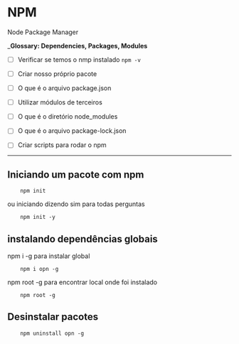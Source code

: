 # NPM

Node Package Manager

___Glossary: Dependencies, Packages, Modules__

- [ ] Verificar se temos o nmp instalado `npm -v`
- [ ] Criar nosso próprio pacote
- [ ] O que é o arquivo package.json
- [ ] Utilizar módulos de terceiros
- [ ] O que é o diretório node_modules
- [ ] O que é o arquivo package-lock.json
- [ ] Criar scripts para rodar o npm


--------------------------------------------------------

## Iniciando um pacote com npm 

```
    npm init
```
ou
 iniciando dizendo sim para todas perguntas
```
    npm init -y 
```

## instalando dependências globais

 
 npm i -g para instalar global
```
    npm i opn -g
```
 
 npm root -g para encontrar local onde foi instalado
```
    npm root -g
```

## Desinstalar pacotes

```
    npm uninstall opn -g
```